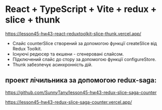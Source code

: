# React + TypeScript + Vite + redux + slice + thunk
https://lesson45-hw43-react-reduxtoolkit-slice-thunk.vercel.app/

- Слайс counterSlice створений за допомогою функції createSlice від Redux Toolkit.
- Існуючі редюсер та екшени - сгенеровані слайсом.
- Підключений слайс до стору за допомогою функції configureStore.
- Thunk забезпечує асинхронність дій.

## проект лічильника за допомогою redux-saga: 
https://github.com/SunnyTany/lesson45-hw43-redux-slice-saga-counter 

https://lesson45-hw43-redux-slice-saga-counter.vercel.app/
